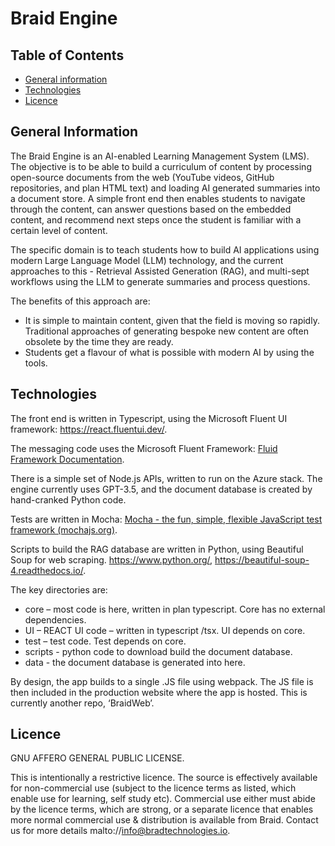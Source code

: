 # Braid Engine

## Table of Contents
* [General information](#general-information)
* [Technologies](#technologies)
* [Licence](#licence)

## General Information
The Braid Engine is an AI-enabled Learning Management System (LMS). The objective is to be able to build a curriculum of content by processing open-source documents from the web (YouTube videos, GitHub repositories, and plan HTML text) and loading AI generated summaries into a document store. A simple front end then enables students to navigate through the content, can answer questions based on the embedded content, and recommend next steps once the student is familiar with a certain level of content. 

The specific domain is to teach students how to build AI applications using modern Large Language Model (LLM) technology, and the current approaches to this - Retrieval Assisted Generation (RAG), and multi-sept workflows using the LLM to generate summaries and process questions.

The benefits of this approach are:
- It is simple to maintain content, given that the field is moving so rapidly. Traditional approaches of generating bespoke new content are often obsolete by the time they are ready. 
- Students get a flavour of what is possible with modern AI by using the tools. 

## Technologies
The front end is written in Typescript, using the Microsoft Fluent UI framework: https://react.fluentui.dev/.

The messaging code uses the Microsoft Fluent Framework: [Fluid Framework Documentation](https://fluidframework.com/docs/).

There is a simple set of Node.js APIs, written to run on the Azure stack. The engine currently uses GPT-3.5, and the document database is created by hand-cranked Python code. 

Tests are written in Mocha: [Mocha - the fun, simple, flexible JavaScript test framework (mochajs.org)](https://mochajs.org/).

Scripts to build the RAG database are written in Python, using Beautiful Soup for web scraping. https://www.python.org/, https://beautiful-soup-4.readthedocs.io/.

The key directories are:
-	core – most code is here, written in plan typescript. Core has no external dependencies. 
-	UI – REACT UI code – written in typescript /tsx.  UI depends on core. 
-	test – test code.  Test depends on core. 
-   scripts - python code to download  build the document database. 
-   data - the document database is generated into here. 

By design, the app builds to a single .JS file using webpack. The JS file is then included in the production website where the app is hosted. This is currently another repo, ‘BraidWeb’. 

## Licence
GNU AFFERO GENERAL PUBLIC LICENSE.

This is intentionally a restrictive licence. The source is effectively available for non-commercial use (subject to the licence terms as listed, which enable use for learning, self study etc). Commercial use either must abide by the licence terms, which are strong, or a separate licence that enables more normal commercial use & distribution is available from Braid. Contact us for more details malto://info@bradtechnologies.io. 
